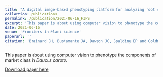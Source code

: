 ```yaml
---
title: "A digital image-based phenotyping platform for analyzing root shape attributes in carrot"
collection: publications
permalink: /publication/2021-06-16_FIPS
excerpt: 'This paper is about using computer vision to phenotype the components of market class in <i>Daucus carota</i>.'
date: 2021-06-16
venue: 'Frontiers in Plant Science'
paperurl: ''
citation: 'Brainard SH, Bustamante JA, Dawson JC, Spalding EP and Goldman IL (2021) A Digital Image-Based Phenotyping Platform for Analyzing Root Shape Attributes in Carrot. <i>Front. Plant Sci.</i> 12:690031. doi: 10.3389/fpls.2021.690031'
---
```

This paper is about using computer vision to phenotype the components of market class in <i>Daucus carota</i>.

[Download paper here](https://www.frontiersin.org/articles/10.3389/fpls.2021.690031/full)